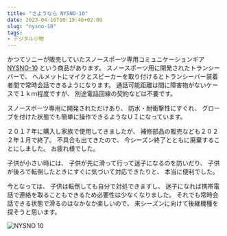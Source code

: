 ```yaml
---
title: "さようなら NYSNO-10"
date: 2023-04-16T10:19:46+02:00
slug: "nysno-10"
tags:
- デジタル小物
---
```

かつてソニーが販売していたスノースポーツ専用コミュニケーションギア [NYSNO-10](https://www.sony.co.jp/Products/NYSNO/) という商品があります。
スノースポーツ用に開発されたトランシーバーで、
ヘルメットにマイクとスピーカーを取り付けるとトランシーバー装着者間で常時会話できるようになります。
通話可能距離は間に障害物がないケースで１ｋｍ程度ですが、
別途電話回線の契約などは不要です。

スノースポーツ専用に開発されただけあり、
防水・耐衝撃性にすぐれ、
グローブを付けた状態でも簡単に操作できるようなＵＩになっています。

２０１７年に購入し家族で使用してきましたが、
補修部品の販売なども２０２２年１月で終了。
不具合も出てきたので、
今シーズン終了とともに廃棄することにしました。
お疲れ様でした。

子供が小さい時には、
子供が先に滑って行って迷子になるのを防いだり、
子供が後ろで転倒したときにすぐに気づいて対応できたりと、
本当に便利でした。

今となっては、
子供は転倒しても自分で対処できますし、
迷子になれば携帯電話で連絡を取ることもできるため必要性は少なくなりました。
それでも常時会話できる状態で滑るのはなかなか楽しいので、
来シーズンに向けて後継機種を探そうと思います。

![NYSNO 10](/assets/2023/04/16/NYSNO-10.jpg)
